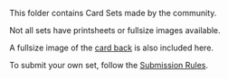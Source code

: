 This folder contains Card Sets made by the community.

Not all sets have printsheets or fullsize images available.

A fullsize image of the [card back](https://github.com/Az-Neter/The-Game-of-Forms/blob/main/Cards/CardBack.png) is also included here.
 
 To submit your own set, follow the [Submission Rules](https://github.com/Az-Neter/The-Game-of-Forms/blob/main/Rules/Submissions.md).
